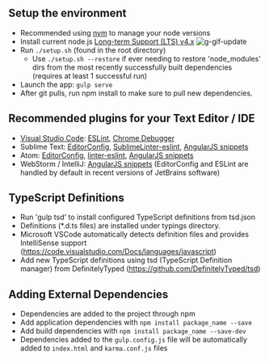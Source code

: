 ## Setup the environment

* Recommended using [nvm](https://github.com/creationix/nvm) to manage your node versions
* Install current node.js [Long-term Support (LTS) v4.x](https://nodejs.org/en/download/)
  ![g-gif-update](https://sqbu-github.cisco.com/github-enterprise-assets/0000/2093/0000/5682/dbe73b7e-f717-11e5-9cbf-4d1c308fc385.gif)
* Run `./setup.sh` (found in the root directory)
  * Use `./setup.sh --restore` if ever needing to restore 'node_modules' dirs from the most recently successfully built dependencies (requires at least 1 successful run)
* Launch the app: `gulp serve`
* After git pulls, run npm install to make sure to pull new dependencies.

## Recommended plugins for your Text Editor / IDE

* [Visual Studio Code](https://code.visualstudio.com/): [ESLint](https://marketplace.visualstudio.com/items?itemName=dbaeumer.vscode-eslint), [Chrome Debugger](https://marketplace.visualstudio.com/items?itemName=msjsdiag.debugger-for-chrome)
* Sublime Text: [EditorConfig](https://github.com/sindresorhus/editorconfig-sublime),  [SublimeLinter-eslint](https://github.com/roadhump/SublimeLinter-eslint), [AngularJS snippets](https://github.com/johnpapa/angular-styleguide/tree/master/a1#sublime-text)
* Atom: [EditorConfig](https://github.com/sindresorhus/atom-editorconfig), [linter-eslint](https://github.com/AtomLinter/linter-eslint), [AngularJS snippets](https://github.com/johnpapa/angular-styleguide/tree/master/a1#atom)
* WebStorm / IntelliJ: [AngularJS snippets](https://github.com/johnpapa/angular-styleguide/tree/master/a1#webstorm) (EditorConfig and ESLint are handled by default in recent versions of JetBrains software)

## TypeScript Definitions

* Run 'gulp tsd' to install configured TypeScript definitions from tsd.json
* Definitions (\*.d.ts files) are installed under typings directory.
* Microsoft VSCode automatically detects definition files and provides IntelliSense support (https://code.visualstudio.com/Docs/languages/javascript)
* Add new TypeScript definitions using tsd (TypeScript Definition manager) from DefinitelyTyped (https://github.com/DefinitelyTyped/tsd)

## Adding External Dependencies

* Dependencies are added to the project through npm
* Add application dependencies with `npm install package_name --save`
* Add build dependencies with `npm install package_name --save-dev`
* Dependencies added to the `gulp.config.js` file will be automatically added to `index.html` and `karma.conf.js` files